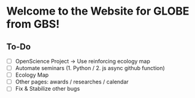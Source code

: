 # Welcome to the Website for GLOBE from GBS!

## To-Do
- [ ] OpenScience Project → Use reinforcing ecology map
- [ ] Automate seminars (1. Python / 2. js async github function)
- [ ] Ecology Map
- [ ] Other pages: awards / researches / calendar
- [ ] Fix & Stabilize other bugs
